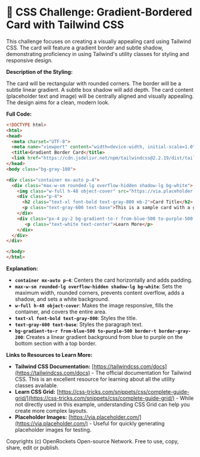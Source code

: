# 🐞 CSS Challenge:  Gradient-Bordered Card with Tailwind CSS


This challenge focuses on creating a visually appealing card using Tailwind CSS.  The card will feature a gradient border and subtle shadow, demonstrating proficiency in using Tailwind's utility classes for styling and responsive design.

**Description of the Styling:**

The card will be rectangular with rounded corners.  The border will be a subtle linear gradient.  A subtle box shadow will add depth.  The card content (placeholder text and image) will be centrally aligned and visually appealing.  The design aims for a clean, modern look.

**Full Code:**

```html
<!DOCTYPE html>
<html>
<head>
  <meta charset="UTF-8">
  <meta name="viewport" content="width=device-width, initial-scale=1.0">
  <title>Gradient Border Card</title>
  <link href="https://cdn.jsdelivr.net/npm/tailwindcss@2.2.19/dist/tailwind.min.css" rel="stylesheet">
</head>
<body class="bg-gray-100">

<div class="container mx-auto p-4">
  <div class="max-w-sm rounded-lg overflow-hidden shadow-lg bg-white">
    <img class="w-full h-48 object-cover" src="https://via.placeholder.com/350x150" alt="Placeholder Image">
    <div class="p-4">
      <h2 class="text-xl font-bold text-gray-800 mb-2">Card Title</h2>
      <p class="text-gray-600 text-base">This is a sample card with a gradient border. You can customize the content and styling as needed.</p>
    </div>
    <div class="px-4 py-2 bg-gradient-to-r from-blue-500 to-purple-500 border-t border-gray-200">
       <p class="text-white text-center">Learn More</p>
    </div>
  </div>
</div>

</body>
</html>
```

**Explanation:**

* **`container mx-auto p-4`**: Centers the card horizontally and adds padding.
* **`max-w-sm rounded-lg overflow-hidden shadow-lg bg-white`**: Sets the maximum width, rounded corners, prevents content overflow, adds a shadow, and sets a white background.
* **`w-full h-48 object-cover`**: Makes the image responsive, fills the container, and covers the entire area.
* **`text-xl font-bold text-gray-800`**: Styles the title.
* **`text-gray-600 text-base`**: Styles the paragraph text.
* **`bg-gradient-to-r from-blue-500 to-purple-500 border-t border-gray-200`**: Creates a linear gradient background from blue to purple on the bottom section with a top border.


**Links to Resources to Learn More:**

* **Tailwind CSS Documentation:** [https://tailwindcss.com/docs](https://tailwindcss.com/docs) - The official documentation for Tailwind CSS.  This is an excellent resource for learning about all the utility classes available.
* **Learn CSS Grid:** [https://css-tricks.com/snippets/css/complete-guide-grid/](https://css-tricks.com/snippets/css/complete-guide-grid/) - While not directly used in this example, understanding CSS Grid can help you create more complex layouts.
* **Placeholder Images:** [https://via.placeholder.com/](https://via.placeholder.com/) - Useful for quickly generating placeholder images for testing.

Copyrights (c) OpenRockets Open-source Network. Free to use, copy, share, edit or publish.

